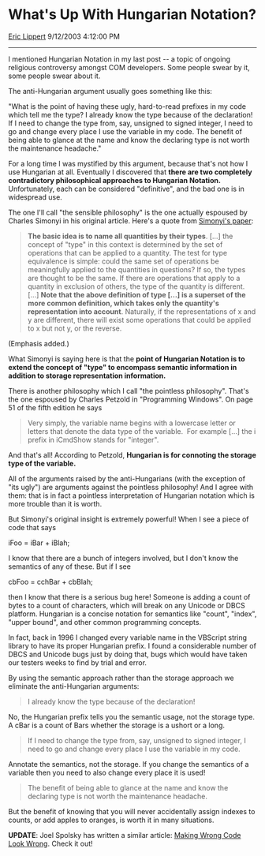 <div id="page">

# What's Up With Hungarian Notation?

[Eric Lippert](https://social.msdn.microsoft.com/profile/Eric%20Lippert) 9/12/2003 4:12:00 PM

-----

<div id="content">

<div class="mine">

I mentioned Hungarian Notation in my last post -- a topic of ongoing religious controversy amongst COM developers. Some people swear by it, some people swear about it.

The anti-Hungarian argument usually goes something like this:

"What is the point of having these ugly, hard-to-read prefixes in my code which tell me the type? I already know the type because of the declaration\! If I need to change the type from, say, unsigned to signed integer, I need to go and change every place I use the variable in my code. The benefit of being able to glance at the name and know the declaring type is not worth the maintenance headache."

For a long time I was mystified by this argument, because that's not how I use Hungarian at all. Eventually I discovered that **there are two completely contradictory philosophical approaches to Hungarian Notation.** Unfortunately, each can be considered "definitive", and the bad one is in widespread use.

The one I'll call "the sensible philosophy" is the one actually espoused by Charles Simonyi in his original article. Here's a quote from [Simonyi's paper](http://msdn.microsoft.com/library/default.asp?url=/library/en-us/dnvs600/html/HungaNotat.asp):

> **The basic idea is to name all quantities by their types**. \[...\] the concept of "type" in this context is determined by the set of operations that can be applied to a quantity. The test for type equivalence is simple: could the same set of operations be meaningfully applied to the quantities in questions? If so, the types are thought to be the same. If there are operations that apply to a quantity in exclusion of others, the type of the quantity is different. \[...\] **Note that the above definition of type \[...\] is a superset of the more common definition, which takes only the quantity's representation into account**. Naturally, if the representations of x and y are different, there will exist some operations that could be applied to x but not y, or the reverse.

(Emphasis added.)

What Simonyi is saying here is that the **point of Hungarian Notation is to extend the concept of "type" to encompass semantic information in addition to storage representation information.**

There is another philosophy which I call "the pointless philosophy". That's the one espoused by Charles Petzold in "<span class="underline">Programming Windows</span>". On page 51 of the fifth edition he says

> Very simply, the variable name begins with a lowercase letter or letters that denote the data type of the variable.  For example \[...\] the i prefix in iCmdShow stands for "integer".

And that's all\! According to Petzold, **Hungarian is for connoting the storage type of the variable.**

All of the arguments raised by the anti-Hungarians (with the exception of "its ugly") are arguments against the pointless philosophy\! And I agree with them: that is in fact a pointless interpretation of Hungarian notation which is more trouble than it is worth.

But Simonyi's original insight is extremely powerful\! When I see a piece of code that says

<span class="code">iFoo = iBar + iBlah;</span>

I know that there are a bunch of integers involved, but I don't know the semantics of any of these. But if I see

<span class="code">cbFoo = cchBar + cbBlah;</span>

then I know that there is a serious bug here\! Someone is adding a count of bytes to a count of characters, which will break on any Unicode or DBCS platform. Hungarian is a concise notation for semantics like "count", "index", "upper bound", and other common programming concepts.

In fact, back in 1996 I changed every variable name in the VBScript string library to have its proper Hungarian prefix. I found a considerable number of DBCS and Unicode bugs just by doing that, bugs which would have taken our testers weeks to find by trial and error.

By using the semantic approach rather than the storage approach we eliminate the anti-Hungarian arguments:

> I already know the type because of the declaration\!

No, the Hungarian prefix tells you the semantic usage, not the storage type. A cBar is a count of Bars whether the storage is a ushort or a long.

> If I need to change the type from, say, unsigned to signed integer, I need to go and change every place I use the variable in my code.

Annotate the semantics, not the storage. If you change the semantics of a variable then you need to also change every place it is used\!

> The benefit of being able to glance at the name and know the declaring type is not worth the maintenance headache.

But the benefit of knowing that you will never accidentally assign indexes to counts, or add apples to oranges, is worth it in many situations.

**UPDATE**: Joel Spolsky has written a similar article: [Making Wrong Code Look Wrong](http://www.joelonsoftware.com/articles/Wrong.html). Check it out\!

</div>

</div>

</div>

